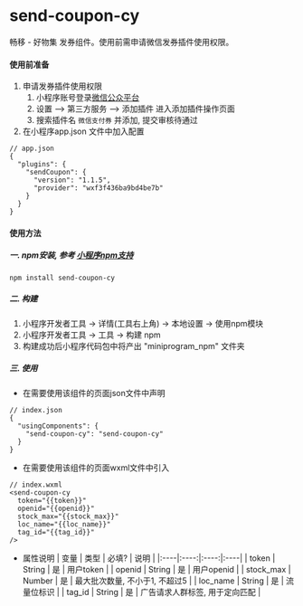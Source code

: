 # send-coupon-cy

畅移 - 好物集 发券组件。使用前需申请微信发券插件使用权限。

#### 使用前准备
1. 申请发券插件使用权限
    1) 小程序账号登录[微信公众平台][微信公众平台]
    2) 设置 —> 第三方服务 —> 添加插件 进入添加插件操作页面
    3) 搜索插件名 `微信支付券` 并添加, 提交审核待通过
2. 在小程序app.json 文件中加入配置
```
// app.json
{
  "plugins": {
    "sendCoupon": {
      "version": "1.1.5",
      "provider": "wxf3f436ba9bd4be7b"
    }
  }
} 
```

#### 使用方法
##### 一. npm安装, 参考 [小程序npm支持][npm支持]
```
npm install send-coupon-cy
```
##### 二. 构建
1. 小程序开发者工具 -> 详情(工具右上角) -> 本地设置 -> 使用npm模块
2. 小程序开发者工具 -> 工具 -> 构建 npm
3. 构建成功后小程序代码包中将产出 "miniprogram_npm" 文件夹
##### 三. 使用
+ 在需要使用该组件的页面json文件中声明
```
// index.json
{
  "usingComponents": {
    "send-coupon-cy": "send-coupon-cy"
  }
}
```
+ 在需要使用该组件的页面wxml文件中引入
```
// index.wxml
<send-coupon-cy 
  token="{{token}}" 
  openid="{{openid}}" 
  stock_max="{{stock_max}}" 
  loc_name="{{loc_name}}" 
  tag_id="{{tag_id}}" 
/>
```
+ 属性说明
|  变量    |  类型  | 必填? | 说明 |
|:----|:----:|:----:|:----|
| token | String | 是 | 用户token |
| openid | String | 是 | 用户openid |
| stock_max | Number | 是 | 最大批次数量, 不小于1, 不超过5 |
| loc_name | String | 是 | 流量位标识 |
| tag_id | String | 是 | 广告请求人群标签, 用于定向匹配 |


[微信公众平台]: 'https://mp.weixin.qq.com/'
[npm支持]: 'https://developers.weixin.qq.com/miniprogram/dev/devtools/npm.html'

